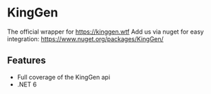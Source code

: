 # KingGen

The official wrapper for https://kinggen.wtf
Add us via nuget for easy integration: https://www.nuget.org/packages/KingGen/

## Features

- Full coverage of the KingGen api
- .NET 6
